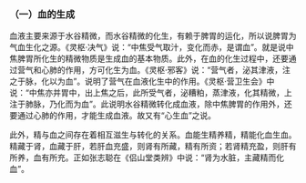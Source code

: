 ### （一）血的生成

血液主要来源于水谷精微，而水谷精微的化生，有赖于脾胃的运化，所以说脾胃为气血生化之源。《灵枢·决气》说：“中焦受气取汁，变化而赤，是谓血”。就是说中焦脾胃所化生的精微物质是生成血的基本物质。此外，在血的化生过程中，还要通过营气和心肺的作用，方可化生为血。《灵枢·邪客》说：“营气者，泌其津液，注之于脉，化以为血”。说明了营气在血液化生中的作用。《灵枢·营卫生会》中说：“中焦亦并胃中，出上焦之后，此所受气者，泌糟粕，蒸津液，化其精微，上注于肺脉，乃化而为血”。此说明水谷精微转化成血液，除中焦脾胃的作用外，还要通过心肺的作用，才能生成血液。故又有“心生血”之说。

此外，精与血之间存在着相互滋生与转化的关系。血能生精养精，精能化血生血。精藏于肾，血藏于肝，若肝血充盛，则肾有所藏，精有所资；若肾精充盈，则肝有所养，血有所充。正如张志聪在《侣山堂类辨》中说：“肾为水脏，主藏精而化血”。
